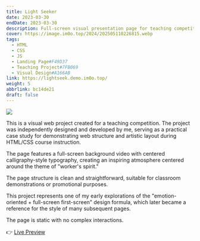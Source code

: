 ```yaml
---
title: Light Seeker
date: 2023-03-30
endDate: 2023-03-30
description: Full-screen visual presentation page for teaching competition, exploring "first-screen + emotion-oriented" design structure
cover: https://image.im0o.top/2024/202505110226815.webp
tags:
  - HTML
  - CSS
  - JS
  - Landing Page#F49D37
  - Teaching Project#7FB069
  - Visual Design#A166AB
link: https://lightseek.demo.im0o.top/
weight: 5
abbrlink: bc14de21
draft: false
---
```


![](https://image.im0o.top/2024/202505110226815.webp)

This is a visual web project created for a teaching competition. The project was independently designed and developed by me, serving as a practical case study for demonstrating web structure and artistic layout during HTML/CSS course instruction.

The page features a full-screen background video with centered calligraphy-style typography, creating an inspiring atmosphere centered around the theme of "worker's spirit."

The page structure is clean and straightforward, suitable for classroom demonstrations or promotional purposes.

This project represents one of my early explorations of the "emotion-oriented + full-screen first-screen" design formula, which later became a reference for the style of many subsequent pages.

The page is static with no complex interactions.

👉 [Live Preview](https://lightseek.demo.im0o.top/) 